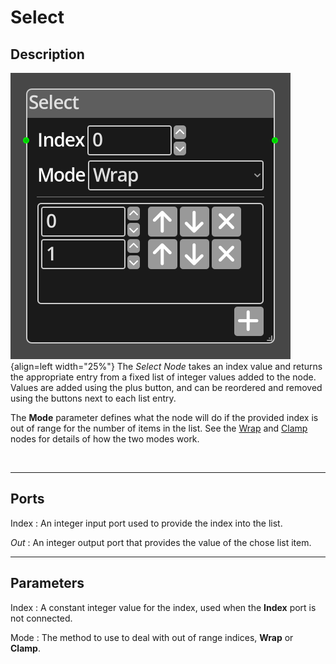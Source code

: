 
# Select

## Description

![Select Node](../../assets/nodes/select.png){align=left width="25%"}
The *Select Node* takes an index value and returns the appropriate entry from
a fixed list of integer values added to the node. Values are added using the 
plus button, and can be reordered and removed using the buttons next to each
list entry.

The __Mode__ parameter defines what the node will do if the provided index 
is out of range for the number of items in the list. See the [Wrap](./wrap.md)
and [Clamp](./clamp.md) nodes for details of how the two modes work.

<br style="clear:left"/>
  
-------

## Ports

Index 
: An integer input port used to provide the index into the list.

*Out*
: An integer output port that provides the value of the chose list item.

-------

## Parameters

Index 
: A constant integer value for the index, used when the __Index__ port is not
  connected.

Mode 
: The method to use to deal with out of range indices, __Wrap__ or __Clamp__.


